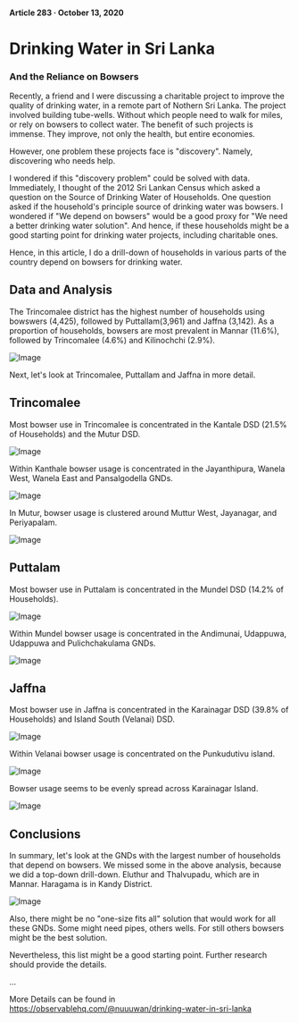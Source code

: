 #### Article 283 · October 13, 2020

# Drinking Water in Sri Lanka

### And the Reliance on Bowsers

Recently, a friend and I were discussing a charitable project to improve the quality of drinking water, in a remote part of Nothern Sri Lanka. The project involved building tube-wells. Without which people need to walk for miles, or rely on bowsers to collect water. The benefit of such projects is immense. They improve, not only the health, but entire economies.

However, one problem these projects face is "discovery". Namely, discovering who needs help.

I wondered if this "discovery problem" could be solved with data. Immediately, I thought of the 2012 Sri Lankan Census which asked a question on the Source of Drinking Water of Households. One question asked if the household's principle source of drinking water was bowsers. I wondered if "We depend on bowsers" would be a good proxy for "We need a better drinking water solution". And hence, if these households might be a good starting point for drinking water projects, including charitable ones.

Hence, in this article, I do a drill-down of households in various parts of the country depend on bowsers for drinking water.

## Data and Analysis

The Trincomalee district has the highest number of households using bowswers (4,425), followed by Puttallam(3,961) and Jaffna (3,142). As a proportion of households, bowsers are most prevalent in Mannar (11.6%), followed by Trincomalee (4.6%) and Kilinochchi (2.9%).

![Image](https://cdn-images-1.medium.com/max/800/1*_335gAGnDvDXllRRSEEbbQ.png)

Next, let's look at Trincomalee, Puttallam and Jaffna in more detail.

## Trincomalee

Most bowser use in Trincomalee is concentrated in the Kantale DSD (21.5% of Households) and the Mutur DSD.

![Image](https://cdn-images-1.medium.com/max/800/1*LMLztzHsGPCdFLwzW-yOYA.png)

Within Kanthale bowser usage is concentrated in the Jayanthipura, Wanela West, Wanela East and Pansalgodella GNDs.

![Image](https://cdn-images-1.medium.com/max/800/1*nUWpVvkBqema-gno8Bws7Q.png)

In Mutur, bowser usage is clustered around Muttur West, Jayanagar, and Periyapalam.

![Image](https://cdn-images-1.medium.com/max/800/1*GWlPmxVOuCf0ZGc8laZ8Yg.png)

## Puttalam

Most bowser use in Puttalam is concentrated in the Mundel DSD (14.2% of Households).

![Image](https://cdn-images-1.medium.com/max/800/1*ILlOb0gsDYisMP6wSfeQBw.png)

Within Mundel bowser usage is concentrated in the Andimunai, Udappuwa, Udappuwa and Pulichchakulama GNDs.

![Image](https://cdn-images-1.medium.com/max/800/1*lwRBqXOIzSy8kD2Ct5X4fg.png)

## Jaffna

Most bowser use in Jaffna is concentrated in the Karainagar DSD (39.8% of Households) and Island South (Velanai) DSD.

![Image](https://cdn-images-1.medium.com/max/800/1*A3b4Vwydi0La7mhLaVbFRQ.png)

Within Velanai bowser usage is concentrated on the Punkudutivu island.

![Image](https://cdn-images-1.medium.com/max/800/1*NPODTCph9cuAcTfaU1Cr8w.png)

Bowser usage seems to be evenly spread across Karainagar Island.

![Image](https://cdn-images-1.medium.com/max/800/1*LYdefAbCaudE6w4ce58t7A.png)

## Conclusions

In summary, let's look at the GNDs with the largest number of households that depend on bowsers. We missed some in the above analysis, because we did a top-down drill-down. Eluthur and Thalvupadu, which are in Mannar. Haragama is in Kandy District.

![Image](https://cdn-images-1.medium.com/max/800/1*efg-_C0KmQyq9FDunsRC3Q.png)

Also, there might be no "one-size fits all" solution that would work for all these GNDs. Some might need pipes, others wells. For still others bowsers might be the best solution.

Nevertheless, this list might be a good starting point. Further research should provide the details.

...

More Details can be found in https://observablehq.com/@nuuuwan/drinking-water-in-sri-lanka